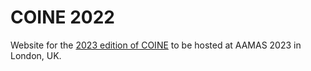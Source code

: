# COINE 2022 <!-- [![DOI](https://zenodo.org/badge/70092435.svg)](https://zenodo.org/badge/latestdoi/70092435)-->

Website for the [2023 edition of COINE](http://coin-workshop.github.io) to be hosted at AAMAS 2023 in London, UK. 
